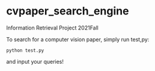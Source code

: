 # cvpaper_search_engine
Information Retrieval Project
2021Fall



To search for a computer vision paper, simply run test,py:

```
python test.py
```

and input your queries!

